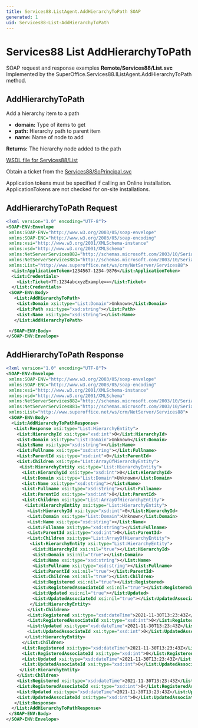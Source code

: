 ```yaml
---
title: Services88.ListAgent.AddHierarchyToPath SOAP
generated: 1
uid: Services88-List-AddHierarchyToPath
---
```


# Services88 List AddHierarchyToPath

SOAP request and response examples **Remote/Services88/List.svc**
Implemented by the <see cref="M:SuperOffice.Services88.IListAgent.AddHierarchyToPath">SuperOffice.Services88.IListAgent.AddHierarchyToPath</see> method.

## AddHierarchyToPath

Add a hierarchy item to a path

* **domain:** Type of items to get
* **path:** Hierarchy path to parent item
* **name:** Name of node to add

**Returns:** The hierarchy node added to the path


[WSDL file for Services88/List](../Services88-List.md)

Obtain a ticket from the [Services88/SoPrincipal.svc](../SoPrincipal/index.md)

Application tokens must be specified if calling an Online installation. ApplicationTokens are not checked for on-site installations.

## AddHierarchyToPath Request

```xml
<?xml version="1.0" encoding="UTF-8"?>
<SOAP-ENV:Envelope
 xmlns:SOAP-ENV="http://www.w3.org/2003/05/soap-envelope"
 xmlns:SOAP-ENC="http://www.w3.org/2003/05/soap-encoding"
 xmlns:xsi="http://www.w3.org/2001/XMLSchema-instance"
 xmlns:xsd="http://www.w3.org/2001/XMLSchema"
 xmlns:NetServerServices882="http://schemas.microsoft.com/2003/10/Serialization/Arrays"
 xmlns:NetServerServices881="http://schemas.microsoft.com/2003/10/Serialization/"
 xmlns:List="http://www.superoffice.net/ws/crm/NetServer/Services88">
  <List:ApplicationToken>1234567-1234-9876</List:ApplicationToken>
  <List:Credentials>
    <List:Ticket>7T:1234abcxyzExample==</List:Ticket>
  </List:Credentials>
 <SOAP-ENV:Body>
   <List:AddHierarchyToPath>
    <List:Domain xsi:type="List:Domain">Unknown</List:Domain>
    <List:Path xsi:type="xsd:string"></List:Path>
    <List:Name xsi:type="xsd:string"></List:Name>
   </List:AddHierarchyToPath>

 </SOAP-ENV:Body>
</SOAP-ENV:Envelope>

```


## AddHierarchyToPath Response

```xml
<?xml version="1.0" encoding="UTF-8"?>
<SOAP-ENV:Envelope
 xmlns:SOAP-ENV="http://www.w3.org/2003/05/soap-envelope"
 xmlns:SOAP-ENC="http://www.w3.org/2003/05/soap-encoding"
 xmlns:xsi="http://www.w3.org/2001/XMLSchema-instance"
 xmlns:xsd="http://www.w3.org/2001/XMLSchema"
 xmlns:NetServerServices882="http://schemas.microsoft.com/2003/10/Serialization/Arrays"
 xmlns:NetServerServices881="http://schemas.microsoft.com/2003/10/Serialization/"
 xmlns:List="http://www.superoffice.net/ws/crm/NetServer/Services88">
 <SOAP-ENV:Body>
  <List:AddHierarchyToPathResponse>
   <List:Response xsi:type="List:HierarchyEntity">
    <List:HierarchyId xsi:type="xsd:int">0</List:HierarchyId>
    <List:Domain xsi:type="List:Domain">Unknown</List:Domain>
    <List:Name xsi:type="xsd:string"></List:Name>
    <List:Fullname xsi:type="xsd:string"></List:Fullname>
    <List:ParentId xsi:type="xsd:int">0</List:ParentId>
    <List:Children xsi:type="List:ArrayOfHierarchyEntity">
     <List:HierarchyEntity xsi:type="List:HierarchyEntity">
      <List:HierarchyId xsi:type="xsd:int">0</List:HierarchyId>
      <List:Domain xsi:type="List:Domain">Unknown</List:Domain>
      <List:Name xsi:type="xsd:string"></List:Name>
      <List:Fullname xsi:type="xsd:string"></List:Fullname>
      <List:ParentId xsi:type="xsd:int">0</List:ParentId>
      <List:Children xsi:type="List:ArrayOfHierarchyEntity">
       <List:HierarchyEntity xsi:type="List:HierarchyEntity">
        <List:HierarchyId xsi:type="xsd:int">0</List:HierarchyId>
        <List:Domain xsi:type="List:Domain">Unknown</List:Domain>
        <List:Name xsi:type="xsd:string"></List:Name>
        <List:Fullname xsi:type="xsd:string"></List:Fullname>
        <List:ParentId xsi:type="xsd:int">0</List:ParentId>
        <List:Children xsi:type="List:ArrayOfHierarchyEntity">
         <List:HierarchyEntity xsi:type="List:HierarchyEntity">
          <List:HierarchyId xsi:nil="true"></List:HierarchyId>
          <List:Domain xsi:nil="true"></List:Domain>
          <List:Name xsi:type="xsd:string"></List:Name>
          <List:Fullname xsi:type="xsd:string"></List:Fullname>
          <List:ParentId xsi:nil="true"></List:ParentId>
          <List:Children xsi:nil="true"></List:Children>
          <List:Registered xsi:nil="true"></List:Registered>
          <List:RegisteredAssociateId xsi:nil="true"></List:RegisteredAssociateId>
          <List:Updated xsi:nil="true"></List:Updated>
          <List:UpdatedAssociateId xsi:nil="true"></List:UpdatedAssociateId>
         </List:HierarchyEntity>
        </List:Children>
        <List:Registered xsi:type="xsd:dateTime">2021-11-30T13:23:43Z</List:Registered>
        <List:RegisteredAssociateId xsi:type="xsd:int">0</List:RegisteredAssociateId>
        <List:Updated xsi:type="xsd:dateTime">2021-11-30T13:23:43Z</List:Updated>
        <List:UpdatedAssociateId xsi:type="xsd:int">0</List:UpdatedAssociateId>
       </List:HierarchyEntity>
      </List:Children>
      <List:Registered xsi:type="xsd:dateTime">2021-11-30T13:23:43Z</List:Registered>
      <List:RegisteredAssociateId xsi:type="xsd:int">0</List:RegisteredAssociateId>
      <List:Updated xsi:type="xsd:dateTime">2021-11-30T13:23:43Z</List:Updated>
      <List:UpdatedAssociateId xsi:type="xsd:int">0</List:UpdatedAssociateId>
     </List:HierarchyEntity>
    </List:Children>
    <List:Registered xsi:type="xsd:dateTime">2021-11-30T13:23:43Z</List:Registered>
    <List:RegisteredAssociateId xsi:type="xsd:int">0</List:RegisteredAssociateId>
    <List:Updated xsi:type="xsd:dateTime">2021-11-30T13:23:43Z</List:Updated>
    <List:UpdatedAssociateId xsi:type="xsd:int">0</List:UpdatedAssociateId>
   </List:Response>
  </List:AddHierarchyToPathResponse>
 </SOAP-ENV:Body>
</SOAP-ENV:Envelope>

```

